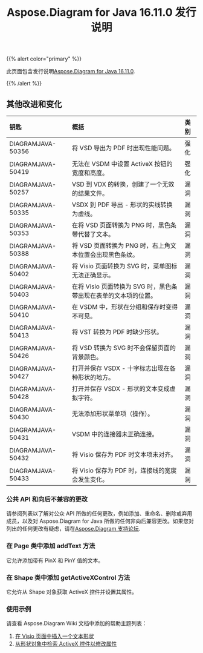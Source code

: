 ﻿---
title: Aspose.Diagram for Java 16.11.0 发行说明
type: docs
weight: 20
url: /zh/java/aspose-diagram-for-java-16-11-0-release-notes/
---
{{% alert color="primary" %}} 

此页面包含发行说明[Aspose.Diagram for Java 16.11.0](https://docs.aspose.com/diagram/java/aspose-diagram-for-java-16-11-0-release-notes/).

{{% /alert %}} 
## **其他改进和变化**

|**钥匙**|**概括**|**类别**|
|:- |:- |:- |
|DIAGRAMJAVA-50356|将 VSD 导出为 PDF 时出现性能问题。|强化|
|DIAGRAMJAVA-50419|无法在 VSDM 中设置 ActiveX 按钮的宽度和高度。|强化|
|DIAGRAMJAVA-50257|VSD 到 VDX 的转换，创建了一个无效的结果文件。|漏洞|
|DIAGRAMJAVA-50335|VSDX 到 PDF 导出 - 形状的实线转换为虚线。|漏洞|
|DIAGRAMJAVA-50353|在将 VSD 页面转换为 PNG 时，黑色条带代替了文本。|漏洞|
|DIAGRAMJAVA-50388|将 VSD 页面转换为 PNG 时，右上角文本位置会出现黑色条纹。|漏洞|
|DIAGRAMJAVA-50402|将 Visio 页面转换为 SVG 时，菜单图标无法正确显示。|漏洞|
|DIAGRAMJAVA-50403|在将 Visio 页面转换为 SVG 时，黑色条带出现在表单的文本项的位置。|漏洞|
|DIAGRAMJAVA-50410|在 VSDM 中，形状在分组和保存时变得不可见。|漏洞|
|DIAGRAMJAVA-50413|将 VST 转换为 PDF 时缺少形状。|漏洞|
|DIAGRAMJAVA-50426|将 VSD 转换为 SVG 时不会保留页面的背景颜色。|漏洞|
|DIAGRAMJAVA-50427|打开并保存 VSDX - 十字标志出现在各种形状的地方。|漏洞|
|DIAGRAMJAVA-50428|打开并保存 VSDX - 形状的文本变成虚拟字符。|漏洞|
|DIAGRAMJAVA-50430|无法添加形状菜单项（操作）。|漏洞|
|DIAGRAMJAVA-50431|VSDM 中的连接器未正确连接。|漏洞|
|DIAGRAMJAVA-50432|将 Visio 保存为 PDF 时文本项未对齐。|漏洞|
|DIAGRAMJAVA-50433|将 Visio 保存为 PDF 时，连接线的宽度会发生变化。|漏洞|
### **公共 API 和向后不兼容的更改**
请参阅列表以了解对公众 API 所做的任何更改，例如添加、重命名、删除或弃用成员，以及对 Aspose.Diagram for Java 所做的任何非向后兼容更改。如果您对列出的任何更改有疑虑，请在[Aspose.Diagram 支持论坛](https://forum.aspose.com/c/diagram/17).
### **在 Page 类中添加 addText 方法**
它允许添加带有 PinX 和 PinY 值的文本。
### **在 Shape 类中添加 getActiveXControl 方法**
它允许从 Shape 对象获取 ActiveX 控件并设置其属性。
### **使用示例**
请查看 Aspose.Diagram Wiki 文档中添加的帮助主题列表：

1. [在 Visio 页面中插入一个文本形状](/diagram/zh/java/working-with-text/#insert-a-text-shape-in-the-visio-page)
1. [从形状对象中检索 ActiveX 控件以修改属性](/diagram/zh/java/retrieve-an-activex-control-from-a-shape-object-to-modify-properties/)
